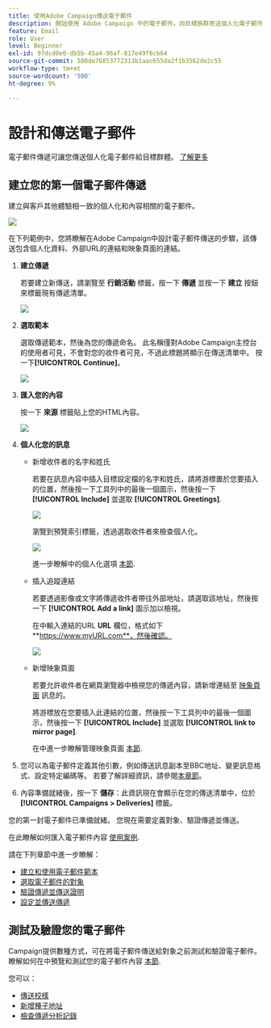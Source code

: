 ```yaml
---
title: 使用Adobe Campaign傳送電子郵件
description: 開始使用 Adobe Campaign 中的電子郵件。向目標族群寄送個人化電子郵件。
feature: Email
role: User
level: Beginner
exl-id: 97dcd0e0-db5b-45a4-96af-817e49f6cb64
source-git-commit: 500de76853772313b1aac655da2f1b3562de2c55
workflow-type: tm+mt
source-wordcount: '508'
ht-degree: 9%

---
```


# 設計和傳送電子郵件

電子郵件傳遞可讓您傳送個人化電子郵件給目標群體。 [了解更多](../send/send.md)

## 建立您的第一個電子郵件傳遞

建立與客戶其他體驗相一致的個人化和內容相關的電子郵件。

![](assets/new-email-content.png)


在下列範例中，您將瞭解在Adobe Campaign中設計電子郵件傳送的步驟，該傳送包含個人化資料、外部URL的連結和映象頁面的連結。

1. **建立傳遞**

   若要建立新傳送，請瀏覽至 **行銷活動** 標籤，按一下 **傳遞** 並按一下 **建立** 按鈕來標籤現有傳遞清單。

   ![](assets/delivery_step_1.png)

1. **選取範本**

   選取傳遞範本，然後為您的傳遞命名。 此名稱僅對Adobe Campaign主控台的使用者可見，不會對您的收件者可見，不過此標題將顯示在傳送清單中。 按一下&#x200B;**[!UICONTROL Continue]**。

   ![](assets/dce_delivery_model.png)

1. **匯入您的內容**

   按一下 **來源** 標籤貼上您的HTML內容。

   ![](assets/paste-content.png)


1. **個人化您的訊息**

   * 新增收件者的名字和姓氏

     若要在訊息內容中插入目標設定檔的名字和姓氏，請將游標置於您要插入的位置，然後按一下工具列中的最後一個圖示，然後按一下 **[!UICONTROL Include]** 並選取 **[!UICONTROL Greetings]**.

     ![](assets/include-greetings.png)

     瀏覽到預覽索引標籤，透過選取收件者來檢查個人化。

     ![](assets/perso-check.png)

     進一步瞭解中的個人化選項 [本節](personalize.md).

   * 插入追蹤連結

     若要透過影像或文字將傳遞收件者帶往外部地址，請選取該地址，然後按一下 **[!UICONTROL Add a link]** 圖示加以檢視。

     在中輸入連結的URL **URL** 欄位，格式如下 **https://www.myURL.com**，然後確認。

     ![](assets/add-a-link.png)

   * 新增映象頁面

     若要允許收件者在網頁瀏覽器中檢視您的傳遞內容，請新增連結至 [映象頁面](mirror-page.md) 訊息的。

     將游標放在您要插入此連結的位置，然後按一下工具列中的最後一個圖示，然後按一下 **[!UICONTROL Include]** 並選取 **[!UICONTROL link to mirror page]**.

     在中進一步瞭解管理映象頁面 [本節](mirror-page.md#link-to-mirror-page).

1. 您可以為電子郵件定義其他引數，例如傳送訊息副本至BBC地址、變更訊息格式、設定特定編碼等。 若要了解詳細資訊，請參閱[本章節](email-parameters.md)。

1. 內容準備就緒後，按一下 **儲存**：此資訊現在會顯示在您的傳送清單中，位於 **[!UICONTROL Campaigns > Deliveries]** 標籤。

您的第一封電子郵件已準備就緒。 您現在需要定義對象、驗證傳遞並傳送。

在此瞭解如何匯入電子郵件內容 [使用案例](https://experienceleague.adobe.com/docs/campaign/automation/workflows/use-cases/deliveries/load-delivery-content.html).

請在下列章節中進一步瞭解：

<!--[Design an email in Campaign]-->
* [建立和使用電子郵件範本](../send/create-templates.md)
* [選取電子郵件的對象](../audiences/gs-audiences.md)
* [驗證傳遞並傳送證明](preview-and-proof.md)
* [設定並傳送傳遞](configure-and-send.md)

## 測試及驗證您的電子郵件

Campaign提供數種方式，可在將電子郵件傳送給對象之前測試和驗證電子郵件。 瞭解如何在中預覽和測試您的電子郵件內容 [本節](../send/preview-and-proof.md).

您可以：

* [傳送校樣](preview-and-proof.md)
* [新增種子地址](../audiences/test-profiles.md)
* [檢查傳遞分析記錄](delivery-analysis.md)

